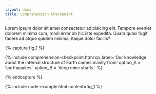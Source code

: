 ```yaml
---
layout: docs
title: Comprehension Checkpoint
---
```

				
Lorem ipsum dolor sit amet consectetur adipisicing elit. Tempore eveniet dolorem minima cum, modi error ab hic iste expedita. Quam quasi fugit facere ad atque quidem minima, itaque dolor facilis?

{% capture fig_1 %}

{% include comprehension-checkpoint.html
    cp_label='Our knowledge about the internal structure of Earth comes mainly from'
    option_A = 'earthquakes.'
    option_B = 'deep mine shafts.'
%}

{% endcapture %}

{% include code-example.html content=fig_1 %}